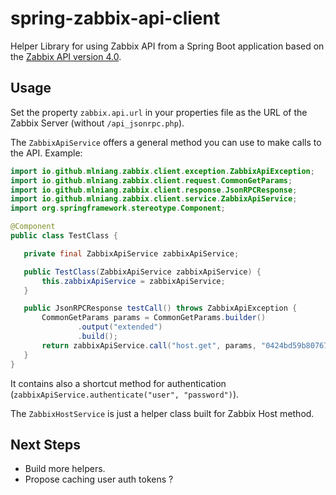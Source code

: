 # spring-zabbix-api-client
Helper Library for using Zabbix API from a Spring Boot application based on the [Zabbix API version 4.0](https://www.zabbix.com/documentation/4.0/manual/api).

## Usage
Set the property `zabbix.api.url` in your properties file as the URL of the Zabbix Server (without `/api_jsonrpc.php`).

The `ZabbixApiService` offers a general method you can use to make calls to the API. Example:


 ```java
import io.github.mlniang.zabbix.client.exception.ZabbixApiException;
import io.github.mlniang.zabbix.client.request.CommonGetParams;
import io.github.mlniang.zabbix.client.response.JsonRPCResponse;
import io.github.mlniang.zabbix.client.service.ZabbixApiService;
import org.springframework.stereotype.Component;

@Component
public class TestClass {

    private final ZabbixApiService zabbixApiService;

    public TestClass(ZabbixApiService zabbixApiService) {
        this.zabbixApiService = zabbixApiService;
    }

    public JsonRPCResponse testCall() throws ZabbixApiException {
        CommonGetParams params = CommonGetParams.builder()
                .output("extended")
                .build();
        return zabbixApiService.call("host.get", params, "0424bd59b807674191e7d77572075f33");
    }
}
```

It contains also a shortcut method for authentication (`zabbixApiService.authenticate("user", "password")`).

The `ZabbixHostService` is just a helper class built for Zabbix Host method.

## Next Steps
* Build more helpers.
* Propose caching user auth tokens ?
